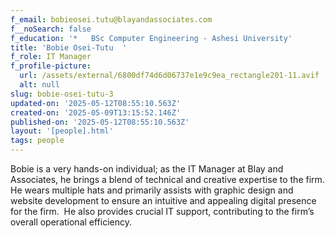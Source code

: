 ```yaml
---
f_email: bobieosei.tutu@blayandassociates.com
f__noSearch: false
f_education: '*   BSc Computer Engineering - Ashesi University'
title: 'Bobie Osei-Tutu  '
f_role: IT Manager
f_profile-picture:
  url: /assets/external/6800df74d6d06737e1e9c9ea_rectangle201-11.avif
  alt: null
slug: bobie-osei-tutu-3
updated-on: '2025-05-12T08:55:10.563Z'
created-on: '2025-05-09T13:15:52.146Z'
published-on: '2025-05-12T08:55:10.563Z'
layout: '[people].html'
tags: people
---
```


Bobie is a very hands-on individual; as the IT Manager at Blay and Associates, he brings a blend of technical and creative expertise to the firm. He wears multiple hats and primarily assists with graphic design and website development to ensure an intuitive and appealing digital presence for the firm.  He also provides crucial IT support, contributing to the firm’s overall operational efficiency.

‍
